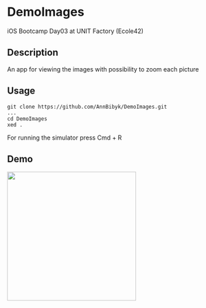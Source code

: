 # DemoImages
iOS Bootcamp Day03 at UNIT Factory (Ecole42)

## Description

An app for viewing the images with possibility to zoom each picture

## Usage

```
git clone https://github.com/AnnBibyk/DemoImages.git
...
cd DemoImages
xed .
```

For running the simulator press Cmd + R

## Demo

<img src="https://media.giphy.com/media/oX7vvtRQSu5TlgCVHS/source.gif" width="300">
